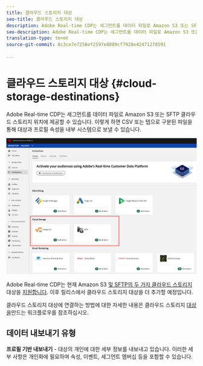 ```yaml
---
title: 클라우드 스토리지 대상
seo-title: 클라우드 스토리지 대상
description: Adobe Real-time CDP는 세그먼트를 데이터 파일로 Amazon S3 또는 SFTP 클라우드 스토리지 위치에 제공할 수 있습니다. 이후 릴리스에서 클라우드 스토리지 대상을 더 추가할 예정입니다.
seo-description: Adobe Real-time CDP는 세그먼트를 데이터 파일로 Amazon S3 또는 SFTP 클라우드 스토리지 위치에 제공할 수 있습니다. 이후 릴리스에서 클라우드 스토리지 대상을 더 추가할 예정입니다.
translation-type: tm+mt
source-git-commit: 8c3ce7e7258ef2597e8089cf7928e42471278591

---
```



# 클라우드 스토리지 대상 {#cloud-storage-destinations}

Adobe Real-time CDP는 세그먼트를 데이터 파일로 Amazon S3 또는 SFTP 클라우드 스토리지 위치에 제공할 수 있습니다. 이렇게 하면 CSV 또는 탭으로 구분된 파일을 통해 대상과 프로필 속성을 내부 시스템으로 보낼 수 있습니다.

![Adobe Cloud 스토리지 대상](/help/rtcdp/destinations/assets/cloud-storage-destinations.png)

Adobe Real-time CDP는 현재 Amazon S3 [및 SFTP의 두 가지 클라우드 스토리지](/help/rtcdp/destinations/amazon-s3-destination.md) 대상을 [지원합니다](/help/rtcdp/destinations/sftp-destination.md). 이후 릴리스에서 클라우드 스토리지 대상을 더 추가할 예정입니다.

클라우드 스토리지 대상에 연결하는 방법에 대한 자세한 내용은 클라우드 스토리지 [대상을](/help/rtcdp/destinations/cloud-storage-destinations-workflow.md)만드는 워크플로우를 참조하십시오.

## 데이터 내보내기 유형

**프로필 기반 내보내기** - 대상의 개인에 대한 세부 정보를 내보내고 있습니다. 이러한 세부 사항은 개인화에 필요하며 속성, 이벤트, 세그먼트 멤버십 등을 포함할 수 있습니다.

